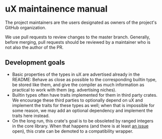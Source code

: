 # uX maintainence manual

The project maintainers are the users designated as owners of the project's GitHub organization.

We use pull requests to review changes to the master branch.
Generally, before merging, pull requests should be reviewed by a maintainer
who is not also the author of the PR.

## Development goals

* Basic properties of the types in uX are advertised already in the README:
  Behave as close as possible to the corresponding builtin type,
  be stored like them,
  and give the compiler as much information as practical to work with them
  (eg. advertising niches).
* Builtin types often have traits implemented for them in third party crates.
  We encourage these third parties to optionally depend on uX
  and implement the traits for these types as well;
  when that is impossible for some reason,
  we may add an optional dependency and implement the traits here instead.
* On the long run,
  this crate's goal is to be obsoleted by ranged integers in the core library.
  When that happens
  (and there is at least [an issue](https://github.com/rust-lang/rfcs/issues/671) open),
  this crate can be demoted to a compatibility wrapper.
